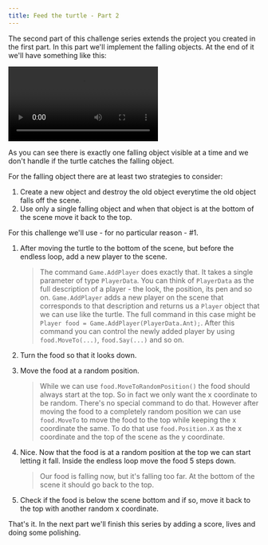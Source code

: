 ```yaml
---
title: Feed the turtle - Part 2
---
```


The second part of this challenge series extends the project you created in the first part.
In this part we'll implement the falling objects. At the end of it we'll have something like this:

<video controls>
  <source src="feed-the-turtle-part-2.mp4" type="video/mp4">
Your browser does not support the video tag.
</video>

As you can see there is exactly one falling object visible at a time and we don't handle if the turtle catches the falling object.

For the falling object there are at least two strategies to consider:

1. Create a new object and destroy the old object everytime the old object falls off the scene.
1. Use only a single falling object and when that object is at the bottom of the scene move it back to the top.

For this challenge we'll use - for no particular reason - #1.

1. After moving the turtle to the bottom of the scene, but before the endless loop, add a new player to the scene.

   > The command `Game.AddPlayer` does exactly that. It takes a single parameter of type `PlayerData`.
   > You can think of `PlayerData` as the full description of a player - the look, the position, its pen and so on.
   > `Game.AddPlayer` adds a new player on the scene that corresponds to that description and returns us a `Player` object that we can use like the turtle.
   > The full command in this case might be `Player food = Game.AddPlayer(PlayerData.Ant);`.
   > After this command you can control the newly added player by using `food.MoveTo(...)`, `food.Say(...)` and so on.

1. Turn the food so that it looks down.
1. Move the food at a random position.

   > While we can use `food.MoveToRandomPosition()` the food should always start at the top.
   > So in fact we only want the x coordinate to be random.
   > There's no special command to do that.
   > However after moving the food to a completely random position we can use `food.MoveTo` to move the food to the top while keeping the x coordinate the same.
   > To do that use `food.Position.X` as the x coordinate and the top of the scene as the y coordinate.

1. Nice. Now that the food is at a random position at the top we can start letting it fall. Inside the endless loop move the food 5 steps down.

   > Our food is falling now, but it's falling too far. At the bottom of the scene it should go back to the top.

1. Check if the food is below the scene bottom and if so, move it back to the top with another random x coordinate.

That's it. In the next part we'll finish this series by adding a score, lives and doing some polishing.
